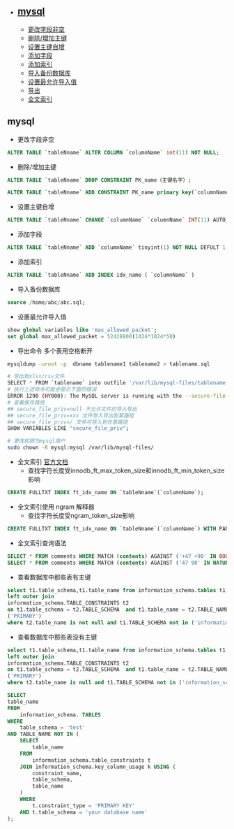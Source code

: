 - ## [mysql](#mysql)
    - [更改字段非空](#更改字段非空)
    - [删除/增加主键](#删除/增加主键)
    - [设置主键自增](#设置主键自增)
    - [添加字段](#添加字段)
    - [添加索引](#添加索引)
    - [导入备份数据库](#导入备份数据库)
    - [设置最允许导入值](#设置最允许导入值)
    - [导出](#导出)
    - [全文索引](#全文索引)


## <a id="mysql">mysql</a>

* <a id="更改字段非空">更改字段非空</a>
```sql
ALTER TABLE `tableNname` ALTER COLUMN `columnName` int(11) NOT NULL;
```
* <a id="删除/增加主键">删除/增加主键</a>
```sql
ALTER TABLE `tableNname` DROP CONSTRAINT PK_name（主键名字）;
```
```sql
ALTER TABLE `tableNname` ADD CONSTRAINT PK_name primary key(`columnName`);
```
* <a id="设置主键自增">设置主键自增</a>
```sql
ALTER TABLE `tableNname` CHANGE `columnName` `columnName` INT(11) AUTO_INCREMENT;
```
* <a id="添加字段">添加字段</a>
```sql
ALTER TABLE `tableNname` ADD `columnName` tinyint(1) NOT NULL DEFULT 1;
```

* <a id="添加索引">添加索引</a>
```sql
ALTER TABLE `tableNname` ADD INDEX idx_name ( `columnName` )
```

* <a id="导入备份数据库">导入备份数据库</a>
```sql
source /home/abc/abc.sql;
```

* <a id="设置最允许导入值">设置最允许导入值</a>
```sql
show global variables like 'max_allowed_packet';
set global max_allowed_packet = 52428800(1024*1024*50)
```

* <a id="导出">导出命令 多个表用空格断开</a>
```bash
mysqldump -uroot -p  dbname tablename1 tablename2 > tablename.sql

```

```bash
# 导出到xlsx/csv文件
SELECT * FROM `tablename` into outfile '/var/lib/mysql-files/tablename.xlsx';
# 执行上述命令可能会提示下面的错误
ERROR 1290 (HY000): The MySQL server is running with the --secure-file-priv option so it cannot execute this statement
# 查看保存路径
## secure_file_priv=null 不允许文件的导入导出
## secure_file_priv=xxx 文件导入导出到某路径
## secure_file_priv=/ 文件可导入到任意路径
SHOW VARIABLES LIKE "secure_file_priv";

# 更改权限为mysql用户
sudo chown -R mysql:mysql /var/lib/mysql-files/
```


* <a id="全文索引">全文索引</a> [官方文档](https://dev.mysql.com/doc/refman/5.7/en/fulltext-boolean.html)
    * 查找字符长度受innodb_ft_max_token_size和innodb_ft_min_token_size影响
```sql
CREATE FULLTXT INDEX ft_idx_name ON `tableNname`(`columnName`);
```

* 全文索引使用 ngram 解释器
    * 查找字符长度受ngram_token_size影响
```sql
CREATE FULLTXT INDEX ft_idx_name ON `tableNname`(`columnName`) WITH PARSER NGRAM;
```

* 全文索引查询语法
```sql
SELECT * FROM comments WHERE MATCH (contents) AGAINST ('+47 +90' IN BOOLEAN MODE);
SELECT * FROM comments WHERE MATCH (contents) AGAINST ('47 90' IN NATURAL LANGUAGE MODE);
```

* 查看数据库中那些表有主键
```sql
select t1.table_schema,t1.table_name from information_schema.tables t1 
left outer join
information_schema.TABLE_CONSTRAINTS t2   
on t1.table_schema = t2.TABLE_SCHEMA  and t1.table_name = t2.TABLE_NAME  and t2.CONSTRAINT_NAME in
('PRIMARY') 
where t2.table_name is not null and t1.TABLE_SCHEMA not in ('information_schema','performance_schema','test','mysql', 'sys');
```

* 查看数据库中那些表没有主键
```sql
select t1.table_schema,t1.table_name from information_schema.tables t1 
left outer join
information_schema.TABLE_CONSTRAINTS t2   
on t1.table_schema = t2.TABLE_SCHEMA  and t1.table_name = t2.TABLE_NAME  and t2.CONSTRAINT_NAME in
('PRIMARY') 
where t2.table_name is null and t1.TABLE_SCHEMA not in ('information_schema','performance_schema','test','mysql', 'sys');
```
```sql
SELECT
table_name
FROM
    information_schema. TABLES
WHERE
    table_schema = 'test'
AND TABLE_NAME NOT IN (
    SELECT
        table_name
    FROM
        information_schema.table_constraints t
    JOIN information_schema.key_column_usage k USING (
        constraint_name,
        table_schema,
        table_name
    )
    WHERE
        t.constraint_type = 'PRIMARY KEY'
    AND t.table_schema = 'your database name'
);
```